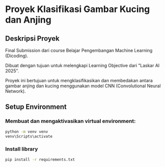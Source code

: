 # Proyek Klasifikasi Gambar Kucing dan Anjing

## Deskripsi Proyek

Final Submission dari course Belajar Pengembangan Machine Learning (Dicoding).

Dibuat dengan tujuan untuk melengkapi Learning Objective dari "Laskar AI 2025".

Proyek ini bertujuan untuk mengklasifikasikan dan membedakan antara gambar anjing dan kucing menggunakan model CNN (Convolutional Neural Network).

## Setup Environment
### Membuat dan mengaktivasikan virtual environment:
```bash
python -m venv venv
venv\Scripts\activate
```

### Install library
```bash
pip install -r requirements.txt
```
